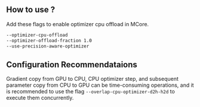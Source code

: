 ## How to use ?

Add these flags to enable optimizer cpu offload in MCore.

```bash
--optimizer-cpu-offload
--optimizer-offload-fraction 1.0
--use-precision-aware-optimizer
```

## Configuration Recommendataions

Gradient copy from GPU to CPU, CPU optimizer step, and subsequent parameter copy from CPU to GPU can be time-consuming operations, and it is recommended to use the flag `--overlap-cpu-optimizer-d2h-h2d` to execute them concurrently.
